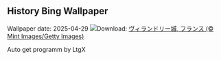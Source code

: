 ## History Bing Wallpaper
Wallpaper date: 2025-04-29
![](https://www.bing.com/th?id=OHR.GardensVillandry_JA-JP2835269741_UHD.jpg&w=1000)Download: [ヴィランドリー城, フランス (© Mint Images/Getty Images)](https://www.bing.com/th?id=OHR.GardensVillandry_JA-JP2835269741_UHD.jpg)

Auto get programm by LtgX
